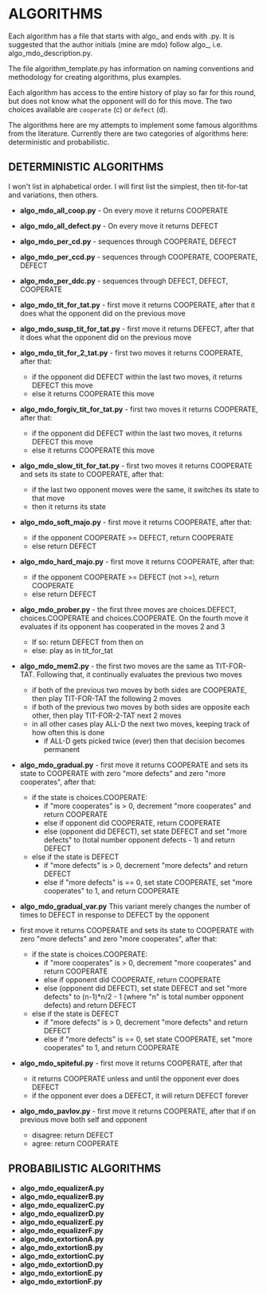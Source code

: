 # ALGORITHMS

Each algorithm has a file that starts with algo_ and ends with .py. It is suggested that the author initials (mine are mdo) follow algo_, i.e. algo_mdo_description.py.

The file algorithm_template.py has information on naming conventions and methodology for creating algorithms, plus examples.

Each algorithm has access to the entire history of play so far for this round, but does not know what the opponent will do for this move. The two choices available are `cooperate` (c) or `defect` (d).

The algorithms here are my attempts to implement some famous algorithms from the literature. Currently there are two categories of algorithms here: deterministic and probabilistic.

## DETERMINISTIC ALGORITHMS

I won't list in alphabetical order. I will first list the simplest, then tit-for-tat and variations, then others.

- **algo_mdo_all_coop.py** - On every move it returns COOPERATE
- **algo_mdo_all_defect.py** - On every move it returns DEFECT
- **algo_mdo_per_cd.py** - sequences through COOPERATE, DEFECT
- **algo_mdo_per_ccd.py** - sequences through COOPERATE, COOPERATE, DEFECT
- **algo_mdo_per_ddc.py** - sequences through DEFECT, DEFECT, COOPERATE

- **algo_mdo_tit_for_tat.py** - first move it returns COOPERATE, after that it does what the opponent did on the previous move
- **algo_mdo_susp_tit_for_tat.py** - first move it returns DEFECT, after that it does what the opponent did on the previous move
- **algo_mdo_tit_for_2_tat.py** - first two moves it returns COOPERATE, after that:
  - if the opponent did DEFECT within the last two moves, it returns DEFECT this move
  - else it returns COOPERATE this move
- **algo_mdo_forgiv_tit_for_tat.py** - first two moves it returns COOPERATE, after that:
  - if the opponent did DEFECT within the last two moves, it returns DEFECT this move
  - else it returns COOPERATE this move
- **algo_mdo_slow_tit_for_tat.py** - first two moves it returns COOPERATE and sets its state to COOPERATE, after that:
  - if the last two opponent moves were the same, it switches its state to that move
  - then it returns its state
- **algo_mdo_soft_majo.py**  - first move it returns COOPERATE, after that:
  - if the opponent COOPERATE >= DEFECT, return COOPERATE
  - else return DEFECT
- **algo_mdo_hard_majo.py**  - first move it returns COOPERATE, after that:
  - if the opponent COOPERATE >= DEFECT (not >=), return COOPERATE
  - else return DEFECT
- **algo_mdo_prober.py** - the first three moves are choices.DEFECT, choices.COOPERATE and choices.COOPERATE. On the fourth move it evaluates if its opponent has cooperated in the moves 2 and 3
  - If so: return DEFECT from then on
  - else: play as in tit_for_tat
- **algo_mdo_mem2.py** - the first two moves are the same as TIT-FOR-TAT. Following that, it continually evaluates the previous two moves
  - if both of the previous two moves by both sides are COOPERATE, then play TIT-FOR-TAT the following 2 moves
  - if both of the previous two moves by both sides are opposite each other, then play TIT-FOR-2-TAT next 2 moves
  - in all other cases play ALL-D the next two moves, keeping track of how often this is done
    - if ALL-D gets picked twice (ever) then that decision becomes permanent
- **algo_mdo_gradual.py** - first move it returns COOPERATE and sets its state to COOPERATE with zero "more defects" and zero "more cooperates", after that:
  - if the state is choices.COOPERATE:
    - if "more cooperates" is > 0, decrement "more cooperates" and return COOPERATE
    - else if opponent did COOPERATE, return COOPERATE
    - else (opponent did DEFECT), set state DEFECT and set "more defects" to (total number opponent defects - 1) and return DEFECT
  - else if the state is DEFECT
    - if "more defects" is > 0, decrement "more defects" and return DEFECT
    -  else if "more defects" is == 0, set state COOPERATE, set "more cooperates" to 1, and return COOPERATE
- **algo_mdo_gradual_var.py** This variant merely changes the number of times to DEFECT in response to DEFECT by the opponent
 - first move it returns COOPERATE and sets its state to COOPERATE with zero "more defects" and zero "more cooperates", after that:
    - if the state is choices.COOPERATE:
      - if "more cooperates" is > 0, decrement "more cooperates" and return COOPERATE
      - else if opponent did COOPERATE, return COOPERATE
      - else (opponent did DEFECT), set state DEFECT and set "more defects" to (n-1)*n/2 - 1 (where "n" is total number opponent defects) and return DEFECT
    - else if the state is DEFECT
      - if "more defects" is > 0, decrement "more defects" and return DEFECT
      - else if "more defects" is == 0, set state COOPERATE, set "more cooperates" to 1, and return COOPERATE

- **algo_mdo_spiteful.py** - first move it returns COOPERATE, after that
  - it returns COOPERATE unless and until the opponent ever does DEFECT
  - if the opponent ever does a DEFECT, it will return DEFECT forever
- **algo_mdo_pavlov.py** - first move it returns COOPERATE, after that if on previous move both self and opponent
  - disagree: return DEFECT
  - agree: return COOPERATE

## PROBABILISTIC ALGORITHMS

- **algo_mdo_equalizerA.py**
- **algo_mdo_equalizerB.py**
- **algo_mdo_equalizerC.py**
- **algo_mdo_equalizerD.py**
- **algo_mdo_equalizerE.py**
- **algo_mdo_equalizerF.py**
- **algo_mdo_extortionA.py**
- **algo_mdo_extortionB.py**
- **algo_mdo_extortionC.py**
- **algo_mdo_extortionD.py**
- **algo_mdo_extortionE.py**
- **algo_mdo_extortionF.py**
